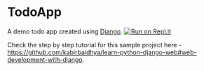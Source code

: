 TodoApp
=======
A demo todo app created using [Django](https://www.djangoproject.com/). [![Run on Repl.it](https://repl.it/badge/github/kabirbaidhya/django-todoapp)](https://repl.it/github/kabirbaidhya/django-todoapp)

Check the step by step tutorial for this sample project here - https://github.com/kabirbaidhya/learn-python-django-web#web-development-with-django.
